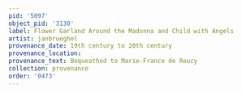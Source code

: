 ```yaml
---
pid: '5097'
object_pid: '3130'
label: Flower Garland Around the Madonna and Child with Angels
artist: janbrueghel
provenance_date: 19th century to 20th century
provenance_location:
provenance_text: Bequeathed to Marie-France de Roucy
collection: provenance
order: '0473'
---
```

